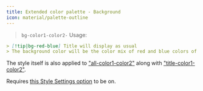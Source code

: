 ```yaml
---
title: Extended color palette - Background
icon: material/palette-outline
---
```


> `bg-color1-color2-`
Usage:

```md
> [!tip|bg-red-blue] Title will display as usual
> The background color will be the color mix of red and blue colors of this theme
```

The style itself is also applied to ["all-color1-color2"](../combined-styling/page-10.md)
along with ["title-color1-color2"](../title-styling/page-10.md).

Requires [this Style Settings option](../../Style6Settings/Editor/Accent-Colors/index.md#enabled-extended-color-palette) 
to be on.

